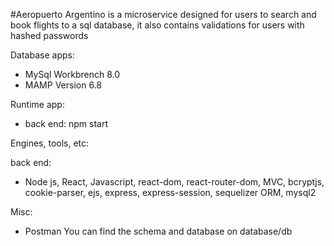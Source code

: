 #Aeropuerto Argentino is a microservice designed for users to search and book flights to a sql database, it also contains validations for users with hashed passwords

Database apps:

* MySql Workbrench 8.0
* MAMP Version 6.8

Runtime app:

* back end: npm start 

Engines, tools, etc:

back end:

* Node js, React, Javascript, react-dom, react-router-dom, MVC, bcryptjs, cookie-parser, ejs, express, express-session, sequelizer ORM, mysql2

Misc:

* Postman
You can find the schema and database on database/db